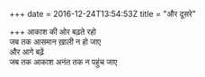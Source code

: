 +++
date = 2016-12-24T13:54:53Z
title = "और दूसरे"

+++ 
आकाश की ओर बढ़ते रहो   
जब तक आसमान ख़ाली न हो जाए   
और आगे बढ़ें   
जब तक आकाश अनंत तक न पहुंच जाए
